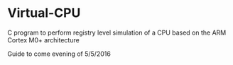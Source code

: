 # Virtual-CPU
C program to perform registry level simulation of a CPU based on the ARM Cortex M0+ architecture

Guide to come evening of 5/5/2016
